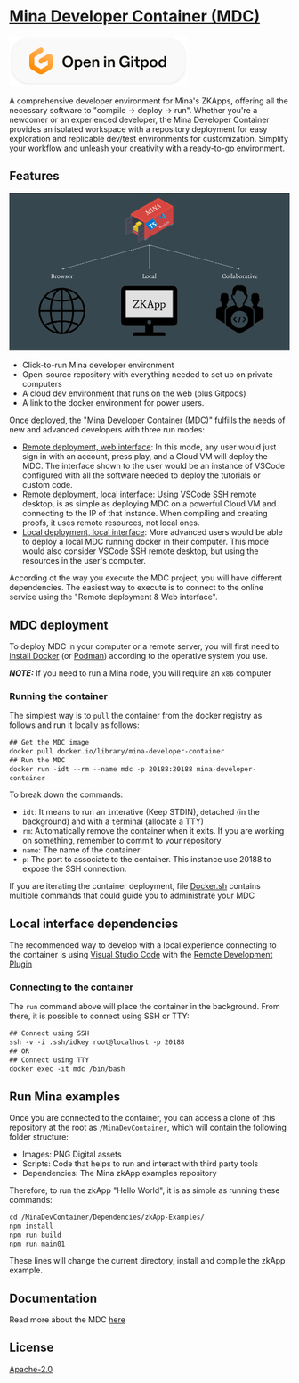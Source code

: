 # [Mina Developer Container (MDC)](https://container.minadev.eth.limo)
[![Open in Gitpod](Images/open-in-gitpod.svg)](https://gitpod.io/#https://github.com/rhvall/MinaDevContainer)

A comprehensive developer environment for Mina's ZKApps, offering all the necessary software to "compile -> deploy -> run". Whether you're a newcomer or an experienced developer, the Mina Developer Container provides an isolated workspace with a repository deployment for easy exploration and replicable dev/test environments for customization. Simplify your workflow and unleash your creativity with a ready-to-go environment.

## Features

![MDC Overview](/Images/MinaInsightsContainer.png)

- Click-to-run Mina developer environment
- Open-source repository with everything needed to set up on private computers
- A cloud dev environment that runs on the web (plus Gitpods)
- A link to the docker environment for power users.

Once deployed, the "Mina Developer Container (MDC)" fulfills the needs of new and advanced developers with three run modes:

- [Remote deployment, web interface](/Images/RemoteWeb.png): In this mode, any user would just sign in with an account, press play, and a Cloud VM will deploy the MDC. The interface shown to the user would be an instance of VSCode configured with all the software needed to deploy the tutorials or custom code.
- [Remote deployment, local interface](/Images/RemoteLocal.png): Using VSCode SSH remote desktop, is as simple as deploying MDC on a powerful Cloud VM and connecting to the IP of that instance. When compiling and creating proofs, it uses remote resources, not local ones.
- [Local deployment, local interface](/Images/LocalLocal.png): More advanced users would be able to deploy a local MDC running docker in their computer. This mode would also consider VSCode SSH remote desktop, but using the resources in the user's computer.

According ot the way you execute the MDC project, you will have different dependencies. The easiest way to execute is to connect to the online service using the "Remote deployment & Web interface".

## MDC deployment

To deploy MDC in your computer or a remote server, you will first need to [install Docker](https://docs.docker.com/get-docker/) (or [Podman](https://podman.io/)) according to the operative system you use. 

**_NOTE:_** If you need to run a Mina node, you will require an `x86` computer

### Running the container

The simplest way is to `pull` the container from the docker registry as follows and run it locally as follows:

```
## Get the MDC image
docker pull docker.io/library/mina-developer-container
## Run the MDC
docker run -idt --rm --name mdc -p 20188:20188 mina-developer-container
```
To break down the commands:
- `idt`: It means to run an `i`nterative (Keep STDIN), `d`etached (in the background) and with a `t`erminal (allocate a TTY)
- `rm`: Automatically remove the container when it exits. If you are working on something, remember to commit to your repository
- `name`: The name of the container
- `p`: The port to associate to the container. This instance use 20188 to expose the SSH connection.

If you are iterating the container deployment, file [Docker.sh](/Scripts/Docker.sh) contains multiple commands that could guide you to administrate your MDC

## Local interface dependencies

The recommended way to develop with a local experience connecting to the container is using [Visual Studio Code](https://code.visualstudio.com/) with the [Remote Development Plugin](https://code.visualstudio.com/docs/remote/ssh)

### Connecting to the container

The `run` command above will place the container in the background. From there, it is possible to connect using SSH or TTY:

```
## Connect using SSH
ssh -v -i .ssh/idkey root@localhost -p 20188
## OR
## Connect using TTY
docker exec -it mdc /bin/bash
```

## Run Mina examples

Once you are connected to the container, you can access a clone of this repository at the root as `/MinaDevContainer`, which will contain the following folder structure:

- Images: PNG Digital assets
- Scripts: Code that helps to run and interact with third party tools 
- Dependencies: The Mina zkApp examples repository

Therefore, to run the zkApp "Hello World", it is as simple as running these commands:

```
cd /MinaDevContainer/Dependencies/zkApp-Examples/
npm install
npm run build
npm run main01
```

These lines will change the current directory, install and compile the zkApp example.

## Documentation

Read more about the MDC [here](https://github.com/rhvall/MinaDevContainer/wiki) 

## License
[Apache-2.0](/LICENSE)